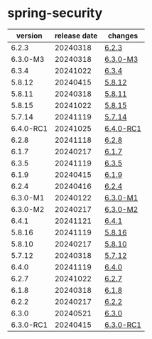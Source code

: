 # spring-security	


|version|release date|changes|
|---|---|---|
|6.2.3|20240318|[6.2.3](./6.2.3-20240318.md)|
|6.3.0-M3|20240318|[6.3.0-M3](./6.3.0-M3-20240318.md)|
|6.3.4|20241022|[6.3.4](./6.3.4-20241022.md)|
|5.8.12|20240415|[5.8.12](./5.8.12-20240415.md)|
|5.8.11|20240318|[5.8.11](./5.8.11-20240318.md)|
|5.8.15|20241022|[5.8.15](./5.8.15-20241022.md)|
|5.7.14|20241119|[5.7.14](./5.7.14-20241119.md)|
|6.4.0-RC1|20241025|[6.4.0-RC1](./6.4.0-RC1-20241025.md)|
|6.2.8|20241118|[6.2.8](./6.2.8-20241118.md)|
|6.1.7|20240217|[6.1.7](./6.1.7-20240217.md)|
|6.3.5|20241119|[6.3.5](./6.3.5-20241119.md)|
|6.1.9|20240415|[6.1.9](./6.1.9-20240415.md)|
|6.2.4|20240416|[6.2.4](./6.2.4-20240416.md)|
|6.3.0-M1|20240122|[6.3.0-M1](./6.3.0-M1-20240122.md)|
|6.3.0-M2|20240217|[6.3.0-M2](./6.3.0-M2-20240217.md)|
|6.4.1|20241121|[6.4.1](./6.4.1-20241121.md)|
|5.8.16|20241119|[5.8.16](./5.8.16-20241119.md)|
|5.8.10|20240217|[5.8.10](./5.8.10-20240217.md)|
|5.7.12|20240318|[5.7.12](./5.7.12-20240318.md)|
|6.4.0|20241119|[6.4.0](./6.4.0-20241119.md)|
|6.2.7|20241022|[6.2.7](./6.2.7-20241022.md)|
|6.1.8|20240318|[6.1.8](./6.1.8-20240318.md)|
|6.2.2|20240217|[6.2.2](./6.2.2-20240217.md)|
|6.3.0|20240521|[6.3.0](./6.3.0-20240521.md)|
|6.3.0-RC1|20240415|[6.3.0-RC1](./6.3.0-RC1-20240415.md)|

